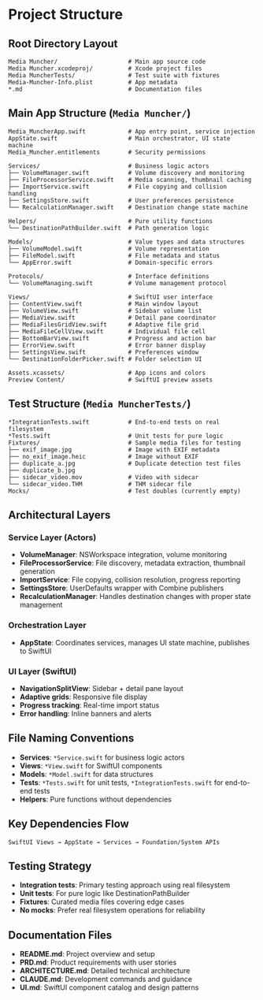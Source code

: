 # Project Structure

## Root Directory Layout
```
Media Muncher/                    # Main app source code
Media Muncher.xcodeproj/          # Xcode project files
Media MuncherTests/               # Test suite with fixtures
Media-Muncher-Info.plist          # App metadata
*.md                              # Documentation files
```

## Main App Structure (`Media Muncher/`)
```
Media_MuncherApp.swift            # App entry point, service injection
AppState.swift                    # Main orchestrator, UI state machine
Media_Muncher.entitlements        # Security permissions

Services/                         # Business logic actors
├── VolumeManager.swift           # Volume discovery and monitoring
├── FileProcessorService.swift    # Media scanning, thumbnail caching
├── ImportService.swift           # File copying and collision handling
├── SettingsStore.swift           # User preferences persistence
└── RecalculationManager.swift    # Destination change state machine

Helpers/                          # Pure utility functions
└── DestinationPathBuilder.swift  # Path generation logic

Models/                           # Value types and data structures
├── VolumeModel.swift             # Volume representation
├── FileModel.swift               # File metadata and status
└── AppError.swift                # Domain-specific errors

Protocols/                        # Interface definitions
└── VolumeManaging.swift          # Volume management protocol

Views/                            # SwiftUI user interface
├── ContentView.swift             # Main window layout
├── VolumeView.swift              # Sidebar volume list
├── MediaView.swift               # Detail pane coordinator
├── MediaFilesGridView.swift      # Adaptive file grid
├── MediaFileCellView.swift       # Individual file cell
├── BottomBarView.swift           # Progress and action bar
├── ErrorView.swift               # Error banner display
├── SettingsView.swift            # Preferences window
└── DestinationFolderPicker.swift # Folder selection UI

Assets.xcassets/                  # App icons and colors
Preview Content/                  # SwiftUI preview assets
```

## Test Structure (`Media MuncherTests/`)
```
*IntegrationTests.swift           # End-to-end tests on real filesystem
*Tests.swift                      # Unit tests for pure logic
Fixtures/                         # Sample media files for testing
├── exif_image.jpg                # Image with EXIF metadata
├── no_exif_image.heic            # Image without EXIF
├── duplicate_a.jpg               # Duplicate detection test files
├── duplicate_b.jpg
├── sidecar_video.mov             # Video with sidecar
└── sidecar_video.THM             # THM sidecar file
Mocks/                            # Test doubles (currently empty)
```

## Architectural Layers

### Service Layer (Actors)
- **VolumeManager**: NSWorkspace integration, volume monitoring
- **FileProcessorService**: File discovery, metadata extraction, thumbnail generation
- **ImportService**: File copying, collision resolution, progress reporting
- **SettingsStore**: UserDefaults wrapper with Combine publishers
- **RecalculationManager**: Handles destination changes with proper state management

### Orchestration Layer
- **AppState**: Coordinates services, manages UI state machine, publishes to SwiftUI

### UI Layer (SwiftUI)
- **NavigationSplitView**: Sidebar + detail pane layout
- **Adaptive grids**: Responsive file display
- **Progress tracking**: Real-time import status
- **Error handling**: Inline banners and alerts

## File Naming Conventions
- **Services**: `*Service.swift` for business logic actors
- **Views**: `*View.swift` for SwiftUI components  
- **Models**: `*Model.swift` for data structures
- **Tests**: `*Tests.swift` for unit tests, `*IntegrationTests.swift` for end-to-end tests
- **Helpers**: Pure functions without dependencies

## Key Dependencies Flow
```
SwiftUI Views → AppState → Services → Foundation/System APIs
```

## Testing Strategy
- **Integration tests**: Primary testing approach using real filesystem
- **Unit tests**: For pure logic like DestinationPathBuilder
- **Fixtures**: Curated media files covering edge cases
- **No mocks**: Prefer real filesystem operations for reliability

## Documentation Files
- **README.md**: Project overview and setup
- **PRD.md**: Product requirements with user stories
- **ARCHITECTURE.md**: Detailed technical architecture
- **CLAUDE.md**: Development commands and guidance
- **UI.md**: SwiftUI component catalog and design patterns